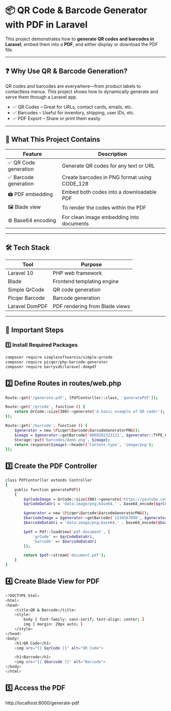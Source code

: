 # 📦 QR Code & Barcode Generator with PDF in Laravel

This project demonstrates how to **generate QR codes and barcodes in Laravel**, embed them into a **PDF**, and either display or download the PDF file. 

---

## ❓ Why Use QR & Barcode Generation?

QR codes and barcodes are everywhere—from product labels to contactless menus. This project shows how to dynamically generate and serve them through a Laravel app.

- ✅ QR Codes – Great for URLs, contact cards, emails, etc.  
- ✅ Barcodes – Useful for inventory, shipping, user IDs, etc.  
- ✅ PDF Export – Share or print them easily.

---

## 🧩 What This Project Contains

| Feature             | Description                                           |
|---------------------|-------------------------------------------------------|
| ✅ QR Code generation | Generate QR codes for any text or URL               |
| ✅ Barcode generation | Create barcodes in PNG format using CODE_128        |
| 🖨️ PDF embedding     | Embed both codes into a downloadable PDF             |
| 🖼️ Blade view        | To render the codes within the PDF                   |
| ⚙️ Base64 encoding    | For clean image embedding into documents            |

---

## 🛠️ Tech Stack

| Tool                  | Purpose                          |
|-----------------------|----------------------------------|
| Laravel 10            | PHP web framework                |
| Blade                 | Frontend templating engine       |
| Simple QrCode         | QR code generation               |
| Picqer Barcode        | Barcode generation               |
| Laravel DomPDF        | PDF rendering from Blade views   |

---

## 🚀 Important Steps

### 1️⃣ Install Required Packages

```bash
composer require simplesoftwareio/simple-qrcode
composer require picqer/php-barcode-generator
composer require barryvdh/laravel-dompdf
```

## 2️⃣ Define Routes in routes/web.php

```bash
Route::get('/generate-pdf', [PdfContorller::class, 'generatePdf']);

Route::get('/qrcode', function () {
    return QrCode::size(300)->generate('A basic example of QR code!');
});

Route::get('/barcode', function () {
    $generator = new \Picqer\Barcode\BarcodeGeneratorPNG();
    $image = $generator->getBarcode('0008202323121', $generator::TYPE_CODE_128);
    Storage::put('barcodes/demo.png', $image);
    return response($image)->header('Content-type', 'image/png');
});
```

## 3️⃣ Create the PDF Controller

```bash
class PdfContorller extends Controller
{
    public function generatePdf()
    {
        $qrCodeImage = QrCode::size(300)->generate('https://youtube.com');
        $qrCodeDataUri = 'data:image/png;base64,' . base64_encode($qrCodeImage);

        $generator = new \Picqer\Barcode\BarcodeGeneratorPNG();
        $barcodeImage = $generator->getBarcode('1234567890', $generator::TYPE_CODE_128);
        $barcodeDataUri = 'data:image/png;base64,' . base64_encode($barcodeImage);

        $pdf = Pdf::loadView('pdf.document', [
            'qrCode' => $qrCodeDataUri,
            'barcode' => $barcodeDataUri
        ]);

        return $pdf->stream('document.pdf');
    }
}
```

## 4️⃣ Create Blade View for PDF

```bash
<!DOCTYPE html>
<html>
<head>
    <title>QR & Barcode</title>
    <style>
        body { font-family: sans-serif; text-align: center; }
        img { margin: 20px auto; }
    </style>
</head>
<body>
    <h1>QR Code</h1>
    <img src="{{ $qrCode }}" alt="QR Code">

    <h1>Barcode</h1>
    <img src="{{ $barcode }}" alt="Barcode">
</body>
</html>
```

## 5️⃣ Access the PDF

http://localhost:8000/generate-pdf
